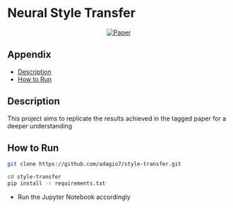# Neural Style Transfer

<div align="center">

[![Paper](http://img.shields.io/badge/paper-arxiv.1001.2234-B31B1B.svg)](https://arxiv.org/abs/1508.06576)

</div>

## Appendix
* [Description](#description)
* [How to Run](#how-to-run)

## Description
This project aims to replicate the results achieved in the tagged paper for a deeper understanding

## How to Run

```bash
git clone https://github.com/adagio7/style-transfer.git

cd style-transfer
pip install -r requirements.txt
```
- Run the Jupyter Notebook accordingly

